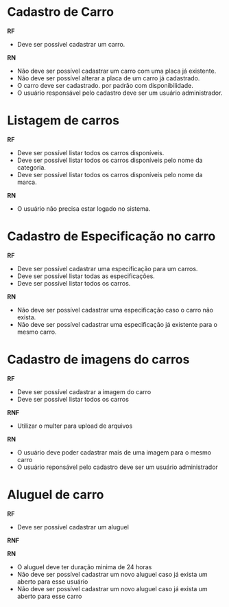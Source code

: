 # Cadastro de Carro
**RF**
- Deve ser possível cadastrar um carro.

**RN**
- Não deve ser possível cadastrar um carro com uma placa já existente.
- Não deve ser possível alterar a placa de um carro já cadastrado.
- O carro deve ser cadastrado. por padrão com disponibilidade.
- O usuário responsável pelo cadastro deve ser um usuário administrador.

# Listagem de carros

**RF**
- Deve ser possível listar todos os carros disponíveis.
- Deve ser possível listar todos os carros disponíveis pelo nome da categoria.
- Deve ser possível listar todos os carros disponíveis pelo nome da marca.

**RN**
- O usuário não precisa estar logado no sistema.

# Cadastro de Especificação no carro

**RF**
- Deve ser possível cadastrar uma especificação para um carros.
- Deve ser possível listar todas as especificações.
- Deve ser possível listar todos os carros.

**RN**
- Não deve ser possível cadastrar uma especificação caso o carro não exista.
- Não deve ser possível cadastrar uma especificação já existente para o mesmo carro.

# Cadastro de imagens do carros
**RF**
- Deve ser possível cadastrar a imagem do carro
- Deve ser possível listar todos os carros

**RNF**
- Utilizar o multer para upload de arquivos

**RN**
- O usuário deve poder cadastrar mais de uma imagem para o mesmo carro
- O usuário reponsável pelo cadastro deve ser um usuário administrador

# Aluguel de carro
**RF**
- Deve ser possível cadastrar um aluguel

**RNF**

**RN**
- O aluguel deve ter duração minima de 24 horas
- Não deve ser possível cadastrar um novo aluguel caso já exista um aberto para esse usuário
- Não deve ser possível cadastrar um novo aluguel caso já exista um aberto para esse carro